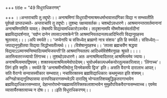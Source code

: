 +++
title = "49 विधुराधिकरणम्"

+++
।।अन्तराचापि तु तद्दृष्टेः।। अनाश्रमिणां विधुरादीनामाश्रमधर्माभावात्तदंगिका विद्या न सम्भवतीति पूर्वपक्षे प्राप्तउच्यते- अन्तराचापि तु तद्दृष्टेः। तुशब्दः पक्षव्यावर्तकः। चशब्दोऽवधारणे। आश्रमानन्तरावर्तमानानां अनाश्रमिणामिति यावत्। तेषामपि विद्यायामधिकारोऽस्त्येव। तादृशानामपि भीष्मरैक्वसंवर्तादीनां ब्रह्मविद्यादर्शनात्, 'यज्ञेन दानेन तपसाऽनाशकेने'ति आश्रमानियतदानतपआदिभिरपि विद्यानुग्रहस्य श्रुतत्वात्।।।।अपि स्मर्यते।। 'जप्येनापि च संसिध्येत् ब्राह्मणो नात्र संशयः' इति हि स्मर्यते। संसिध्येत्--जपाद्यनुगृहीतया विद्यया सिद्धोभवतीत्यर्थः।।।।विशेषानुग्रहश्च।। 'तपसा ब्रह्मचर्येण श्रद्धया विद्ययाऽऽत्मानमन्विष्यादित्यमभिजयन्ती'ति आश्रमानियततप आदिधर्मविशेषैरनुग्रहः श्रूयते।।।।अतस्त्वितरज्ज्यायो लिंगाच्च।। तुशब्दोऽवधारणे। अतः अनाश्रमित्वादितरत् आश्रमित्वमेव ज्यायः। अनाश्रमित्वमापद्विषयम्। शक्तस्यत्वाश्रमित्वमेवोपादेयम्। भूयोधर्मकाल्पधर्मकयोरतुल्यकारित्वात्। 'लिंगाच्च'। लिंगं इति स्मृतिः। स्मर्यते हि 'अनाश्रमीनतिष्ठेत्तु दिनमेकमपि द्विज' इति। असति वैराग्ये दारालाभ आपत्। सति वैराग्ये सन्यासस्वीकार सम्भवात्। नचाविरक्तस्य ब्रह्मविद्याधिकारः कथमुच्यत इति शंक्यम्। अग्निहोत्राद्यनुतिष्ठासया दारपरिग्रहरागसम्भवेऽपि दारादिषु भोग्यतातिशयबुद्धिकृतरागाभावेन ब्रह्मविद्याधिकारसम्भवात्, देहान्तरोपभोग्यब्रह्मव्यतिरिक्तफलाशाभावेन मुमुक्षौपयिकवैराग्यसम्भवाच्च। एवमेव व्यासार्यैरुक्तत्वाच्च न दोषः।। ।।इति विधुराधिकरणम्।।